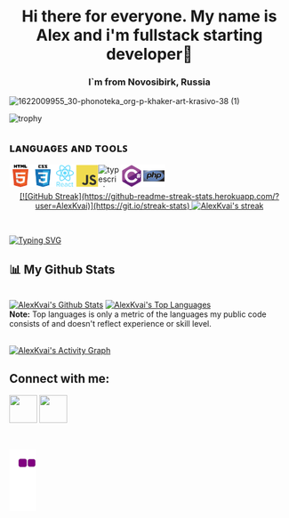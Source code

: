 <h1 align="center">Hi there for everyone. My name is Alex and i'm fullstack starting developer👋</h1>
<h3 align="center">I`m from Novosibirk, Russia</h3>

![1622009955_30-phonoteka_org-p-khaker-art-krasivo-38 (1)](https://user-images.githubusercontent.com/84131116/173866301-3ac8cb5a-b874-4c3d-ab2d-b71e937bc0bf.png)

![trophy](https://github-profile-trophy.vercel.app/?username=AlexKvai&theme=discord&no-bg=true&no-frame=true)

## ʟᴀɴɢᴜᴀɢᴇꜱ ᴀɴᴅ ᴛᴏᴏʟꜱ

<img align="left" alt="HTML5" width="40px" src="https://raw.githubusercontent.com/github/explore/80688e429a7d4ef2fca1e82350fe8e3517d3494d/topics/html/html.png" />
<img align="left" alt="CSS3" width="40px" src="https://raw.githubusercontent.com/github/explore/80688e429a7d4ef2fca1e82350fe8e3517d3494d/topics/css/css.png" />
<img align="left" src="https://raw.githubusercontent.com/devicons/devicon/master/icons/react/react-original-wordmark.svg" alt="react" width="40" height="40"/>
<img align="left" src="https://raw.githubusercontent.com/devicons/devicon/master/icons/javascript/javascript-original.svg" alt="javascript" width="40" height="40"/>
<img align="left" src="https://cdn.icon-icons.com/icons2/2415/PNG/512/typescript_original_logo_icon_146317.png" alt="typescript" width="40" height="40"/>
<img align="left" src="https://raw.githubusercontent.com/devicons/devicon/1119b9f84c0290e0f0b38982099a2bd027a48bf1/icons/csharp/csharp-original.svg" alt="c#" width="40" height="40"/>
<img align="left" src="https://raw.githubusercontent.com/devicons/devicon/1119b9f84c0290e0f0b38982099a2bd027a48bf1/icons/php/php-original.svg" alt="php" width="40" height="40"/>
<br>
<br>
<p align="center">
    <a href="https://github.com/AlexKvai/github-readme-streak-stats">
        [![GitHub Streak](https://github-readme-streak-stats.herokuapp.com/?user=AlexKvai)](https://git.io/streak-stats)
        <img title="🔥 Get streak stats for your profile at git.io/streak-stats" alt="AlexKvai's streak" src="https://github-readme-streak-stats.herokuapp.com/?user=AlexKvai&theme=black-ice&hide_border=true&stroke=0000&background=060A0CD0"/>
    </a>
</p>

<br>

[![Typing SVG](https://readme-typing-svg.herokuapp.com?lines=Computer+science+student+learning+;PHP+JS+TS+REACT+HTML5+CSS3)](https://git.io/typing-svg)

  
## 📊 My Github Stats

  <br/>
    <a href="https://github.com/AlexKvai/github-readme-stats"><img alt="AlexKvai's Github Stats" src="https://github-readme-stats.vercel.app/api?username=AlexKvai&show_icons=true&count_private=true&theme=react&hide_border=true&bg_color=0D1117" /></a>
  <a href="https://github.com/AlexKvai/github-readme-stats"><img alt="AlexKvai's Top Languages" src="https://github-readme-stats.vercel.app/api/top-langs/?username=AlexKvai&langs_count=8&count_private=true&layout=compact&theme=react&hide_border=true&bg_color=0D1117" /></a>
  <br/>
  <b>Note:</b> Top languages is only a metric of the languages my public code consists of and doesn't reflect experience or skill level.


<br/>
<br/>

<a href="https://github.com/AlexKvai/github-readme-activity-graph"><img alt="AlexKvai's Activity Graph" src="https://activity-graph.herokuapp.com/graph?username=AlexKvai&bg_color=0D1117&color=5BCDEC&line=5BCDEC&point=FFFFFF&hide_border=true" /></a>

## Connect with me:

<p align="left">


<a href = "https://www.instagram.com/alexkvai4/"><img height="50px" width="50px" src="https://img.icons8.com/fluent/48/000000/instagram-new.png"/></a>
<a href = "https://vk.com/erfyyoung"><img height="50px" width="50px" src="https://img.icons8.com/color/344/vk-circled.png"/></a>

</p>

<br>


![snake gif](https://github.com/AlexKvai/AlexKvai/blob/output/github-contribution-grid-snake.gif)
